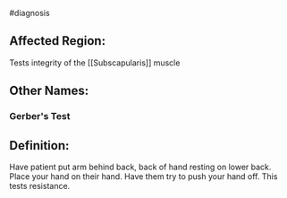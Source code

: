 #diagnosis 
## Affected Region:  
Tests integrity of the [[Subscapularis]] muscle

## Other Names: 
### Gerber's Test

## Definition:
Have patient put arm behind back, back of hand resting on lower back. Place your hand on their hand. Have them try to push your hand off. This tests resistance. 

